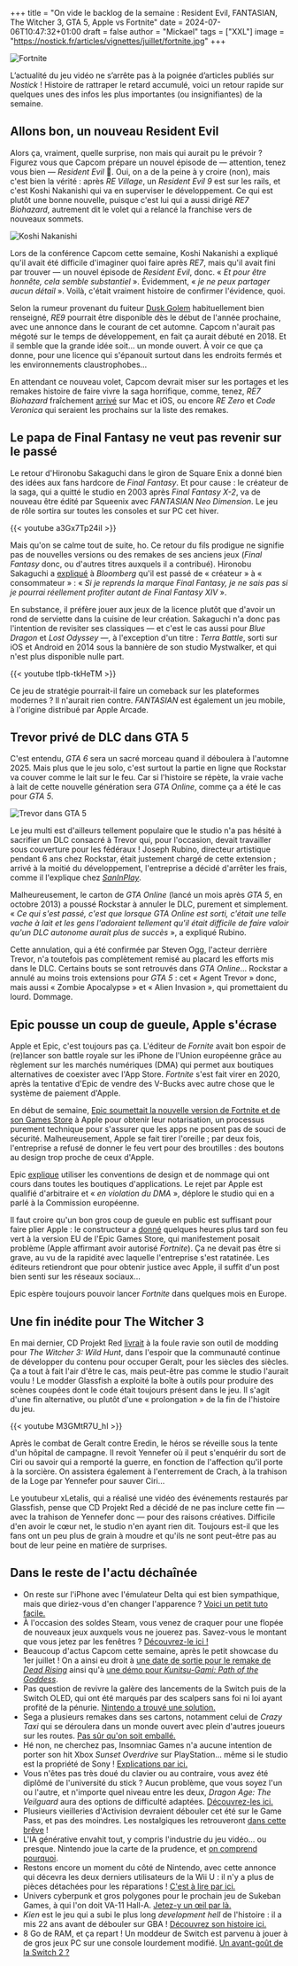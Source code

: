 +++
title = "On vide le backlog de la semaine : Resident Evil, FANTASIAN, The Witcher 3, GTA 5, Apple vs Fortnite"
date = 2024-07-06T10:47:32+01:00
draft = false
author = "Mickael"
tags = ["XXL"]
image = "https://nostick.fr/articles/vignettes/juillet/fortnite.jpg"
+++

![Fortnite](fortnite.jpg "La journée portes ouvertes du club de paintball a un peu dégénéré.") 

L’actualité du jeu vidéo ne s’arrête pas à la poignée d’articles publiés sur *Nostick* ! Histoire de rattraper le retard accumulé, voici un retour rapide sur quelques unes des infos les plus importantes (ou insignifiantes) de la semaine.

## Allons bon, un nouveau Resident Evil

Alors ça, vraiment, quelle surprise, non mais qui aurait pu le prévoir ? Figurez vous que Capcom prépare un nouvel épisode de — attention, tenez vous bien — *Resident Evil* 🤯. Oui, on a de la peine à y croire (non), mais c'est bien la vérité : après *RE Village*, un *Resident Evil 9* est sur les rails, et c'est Koshi Nakanishi qui va en superviser le développement. Ce qui est plutôt une bonne nouvelle, puisque c'est lui qui a aussi dirigé *RE7 Biohazard*, autrement dit le volet qui a relancé la franchise vers de nouveaux sommets.

![Koshi Nakanishi](resident-evil-9.jpg "C'est Koshi Nakanishi qui l'a dit.") 

Lors de la conférence Capcom cette semaine, Koshi Nakanishi a expliqué qu'il avait été difficile d'imaginer quoi faire après *RE7*, mais qu'il avait fini par trouver — un nouvel épisode de *Resident Evil*, donc. « *Et pour être honnête, cela semble substantiel* ». Évidemment, « *je ne peux partager aucun détail* ». Voilà, c'était vraiment histoire de confirmer l'évidence, quoi.

Selon la rumeur provenant du fuiteur [Dusk Golem](https://x.com/AestheticGamer1/status/1786276564080144817) habituellement bien renseigné, *RE9* pourrait être disponible dès le début de l'année prochaine, avec une annonce dans le courant de cet automne. Capcom n'aurait pas mégoté sur le temps de développement, en fait ça aurait débuté en 2018. Et il semble que la grande idée soit… un monde ouvert. À voir ce que ça donne, pour une licence qui s'épanouit surtout dans les endroits fermés et les environnements claustrophobes…

En attendant ce nouveau volet, Capcom devrait miser sur les portages et les remakes histoire de faire vivre la saga horrifique, comme, tenez, *RE7 Biohazard* fraîchement [arrivé](https://www.igen.fr/app-store/2024/07/resident-evil-7-est-desormais-disponible-sympa-sur-mac-du-mieux-sur-iphone-15-pro-144533) sur Mac et iOS, ou encore *RE Zero* et *Code Veronica* qui seraient les prochains sur la liste des remakes.

## Le papa de Final Fantasy ne veut pas revenir sur le passé

Le retour d'Hironobu Sakaguchi dans le giron de Square Enix a donné bien des idées aux fans hardcore de *Final Fantasy*. Et pour cause : le créateur de la saga, qui a quitté le studio en 2003 après *Final Fantasy X-2*, va de nouveau être édité par Squeenix avec *FANTASIAN Neo Dimension*. Le jeu de rôle sortira sur toutes les consoles et sur PC cet hiver.

{{< youtube a3Gx7Tp24iI >}} 

Mais qu'on se calme tout de suite, ho. Ce retour du fils prodigue ne signifie pas de nouvelles versions ou des remakes de ses anciens jeux (*Final Fantasy* donc, ou d'autres titres auxquels il a contribué). Hironobu Sakaguchi a [expliqué](https://www.bloomberg.com/news/newsletters/2024-07-03/-final-fantasy-creator-hironobu-sakaguchi-reunites-with-square-enix?srnd=technology-vp) à *Bloomberg* qu'il est passé de « créateur » à « consommateur » : « *Si je reprends la marque Final Fantasy, je ne sais pas si je pourrai réellement profiter autant de Final Fantasy XIV* ».

En substance, il préfère jouer aux jeux de la licence plutôt que d'avoir un rond de serviette dans la cuisine de leur création. Sakaguchi n'a donc pas l'intention de revisiter ses classiques — et c'est le cas aussi pour *Blue Dragon* et *Lost Odyssey* —, à l'exception d'un titre : *Terra Battle*, sorti sur iOS et Android en 2014 sous la bannière de son studio Mystwalker, et qui n'est plus disponible nulle part. 

{{< youtube tIpb-tkHeTM >}} 

Ce jeu de stratégie pourrait-il faire un comeback sur les plateformes modernes ? Il n'aurait rien contre. *FANTASIAN* est également un jeu mobile, à l'origine distribué par Apple Arcade.

## Trevor privé de DLC dans GTA 5

C'est entendu, *GTA 6* sera un sacré morceau quand il déboulera à l'automne 2025. Mais plus que le jeu solo, c'est surtout la partie en ligne que Rockstar va couver comme le lait sur le feu. Car si l'histoire se répète, la vraie vache à lait de cette nouvelle génération sera *GTA Online*, comme ça a été le cas pour *GTA 5*.

![Trevor dans GTA 5](trevor-gta-5.jpg "Pas de bol Trevor.") 

Le jeu multi est d'ailleurs tellement populaire que le studio n'a pas hésité à sacrifier un DLC consacré à Trevor qui, pour l'occasion, devait travailler sous couverture pour les fédéraux ! Joseph Rubino, directeur artistique pendant 6 ans chez Rockstar, était justement chargé de cette extension ; arrivé à la moitié du développement, l'entreprise a décidé d'arrêter les frais, comme il l'explique chez *[SanInPlay](https://www.youtube.com/watch?v=Uikfph7oQoE)*.

Malheureusement, le carton de *GTA Online* (lancé un mois après *GTA 5*, en octobre 2013) a poussé Rockstar à annuler le DLC, purement et simplement. « *Ce qui s'est passé, c'est que lorsque GTA Online est sorti, c'était une telle vache à lait et les gens l'adoraient tellement qu'il était difficile de faire valoir qu'un DLC autonome aurait plus de succès* », a expliqué Rubino.

Cette annulation, qui a été confirmée par Steven Ogg, l'acteur derrière Trevor, n'a toutefois pas complètement remisé au placard les efforts mis dans le DLC. Certains bouts se sont retrouvés dans *GTA Online*… Rockstar a annulé au moins trois extensions pour *GTA 5* : cet « Agent Trevor » donc, mais aussi « Zombie Apocalypse » et « Alien Invasion », qui promettaient du lourd. Dommage.

## Epic pousse un coup de gueule, Apple s'écrase

Apple et Epic, c'est toujours pas ça. L'éditeur de *Fornite* avait bon espoir de (re)lancer son battle royale sur les iPhone de l'Union européenne grâce au règlement sur les marchés numériques (DMA) qui permet aux boutiques alternatives de coexister avec l'App Store. *Fortnite* s'est fait virer en 2020, après la tentative d'Epic de vendre des V-Bucks avec autre chose que le système de paiement d'Apple.

En début de semaine, [Epic soumettait la nouvelle version de Fortnite et de son Games Store](https://nostick.fr/articles/2024/juillet/0107-fortnite-epic-games-store-europe/) à Apple pour obtenir leur notarisation, un processus purement technique pour s'assurer que les apps ne posent pas de souci de sécurité. Malheureusement, Apple se fait tirer l'oreille ; par deux fois, l'entreprise a refusé de donner le feu vert pour des broutilles : des boutons au design trop proche de ceux d'Apple.

Epic [explique](https://x.com/EpicNewsroom/status/1809179985682325649) utiliser les conventions de design et de nommage qui ont cours dans toutes les boutiques d'applications. Le rejet par Apple est qualifié d'arbitraire et « *en violation du DMA* », déplore le studio qui en a parlé à la Commission européenne. 

Il faut croire qu'un bon gros coup de gueule en public est suffisant pour faire plier Apple : le constructeur a [donné](https://www.reuters.com/technology/epic-games-says-apple-stalling-launch-its-game-store-europe-2024-07-05/) quelques heures plus tard son feu vert à la version EU de l'Epic Games Store, qui manifestement posait problème (Apple affirmant avoir autorisé *Fortnite*). Ça ne devait pas être si grave, au vu de la rapidité avec laquelle l'entreprise s'est ratatinée. Les éditeurs retiendront que pour obtenir justice avec Apple, il suffit d'un post bien senti sur les réseaux sociaux…

Epic espère toujours pouvoir lancer *Fortnite* dans quelques mois en Europe.

## Une fin inédite pour The Witcher 3

En mai dernier, CD Projekt Red [livrait](https://x.com/witchergame/status/1787802994773233878) à la foule ravie son outil de modding pour *The Witcher 3: Wild Hunt*, dans l'espoir que la communauté continue de développer du contenu pour occuper Geralt, pour les siècles des siècles. Ça a tout à fait l'air d'être le cas, mais peut-être pas comme le studio l'aurait voulu ! Le modder Glassfish a exploité la boîte à outils pour produire des scènes coupées dont le code était toujours présent dans le jeu. Il s'agit d'une fin alternative, ou plutôt d'une « prolongation » de la fin de l'histoire du jeu.

{{< youtube M3GMtR7U_hI >}} 

Après le combat de Geralt contre Eredin, le héros se réveille sous la tente d'un hôpital de campagne. Il revoit Yennefer où il peut s'enquérir du sort de Ciri ou savoir qui a remporté la guerre, en fonction de l'affection qu'il porte à la sorcière. On assistera également à l'enterrement de Crach, à la trahison de la Loge par Yennefer pour sauver Ciri… 

Le youtubeur xLetalis, qui a réalisé une vidéo des événements restaurés par Glassfish, pense que CD Projekt Red a décidé de ne pas inclure cette fin — avec la trahison de Yennefer donc — pour des raisons créatives. Difficile d'en avoir le cœur net, le studio n'en ayant rien dit. Toujours est-il que les fans ont un peu plus de grain à moudre et qu'ils ne sont peut-être pas au bout de leur peine en matière de surprises.

## Dans le reste de l'actu déchaînée

- On reste sur l'iPhone avec l'émulateur Delta qui est bien sympathique, mais que diriez-vous d'en changer l'apparence ? [Voici un petit tuto facile.](https://nostick.fr/articles/2024/juillet/0107-tuto-installer-un-skin-sur-delta/)
- À l'occasion des soldes Steam, vous venez de craquer pour une flopée de nouveaux jeux auxquels vous ne jouerez pas. Savez-vous le montant que vous jetez par les fenêtres ? [Découvrez-le ici !](https://nostick.fr/articles/2024/juillet/0107-jeux-steam-backlog-milliards/)
- Beaucoup d'actus Capcom cette semaine, après le petit showcase du 1er juillet ! On a ainsi eu droit à [une date de sortie pour le remake de *Dead Rising*](https://nostick.fr/articles/2024/juillet/0107-deluxe-remaster-dead-rising-rentree/) ainsi qu'à [une démo pour *Kunitsu-Gami: Path of the Goddess*](https://nostick.fr/articles/2024/juillet/0107-kunitsu-gami-path-of-the-goddess-demo-capcom/).
- Pas question de revivre la galère des lancements de la Switch puis de la Switch OLED, qui ont été marqués par des scalpers sans foi ni loi ayant profité de la pénurie. [Nintendo a trouvé une solution.](https://nostick.fr/articles/2024/juillet/0207-nintendo-switch-2-scalpers/)
- Sega a plusieurs remakes dans ses cartons, notamment celui de *Crazy Taxi* qui se déroulera dans un monde ouvert avec plein d'autres joueurs sur les routes. [Pas sûr qu'on soit emballé.](https://nostick.fr/articles/2024/juillet/0207-crazy-taxi-multijoueur-sega/)
- Hé non, ne cherchez pas, Insomniac Games n'a aucune intention de porter son hit Xbox *Sunset Overdrive* sur PlayStation… même si le studio est la propriété de Sony ! [Explications par ici.](https://nostick.fr/articles/2024/juillet/0207-sunset-overdrive-naarrivera-pas-de-sitot-sur-playstation/)
- Vous n'êtes pas très doué du clavier ou au contraire, vous avez été diplômé de l'université du stick ? Aucun problème, que vous soyez l'un ou l'autre, et n'importe quel niveau entre les deux, *Dragon Age: The Veilguard* aura des options de difficulté adaptées. [Découvrez-les ici.](https://nostick.fr/articles/2024/juillet/0307-dragon-age-the-veilguard-joueur-niveau-difficulte/)
- Plusieurs vieilleries d'Activision devraient débouler cet été sur le Game Pass, et pas des moindres. Les nostalgiques les retrouveront [dans cette brêve](https://nostick.fr/articles/2024/juillet/0307-crash-bandicoot-spyro-tony-hawk-game-pass/) !
- L'IA générative envahit tout, y compris l'industrie du jeu vidéo… ou presque. Nintendo joue la carte de la prudence, et [on comprend pourquoi](https://nostick.fr/articles/2024/juillet/0407-nintendo-ia-generative-developpement-jeux/).
- Restons encore un moment du côté de Nintendo, avec cette annonce qui décevra les deux derniers utilisateurs de la Wii U : il n'y a plus de pièces détachées pour les réparations ! [C'est à lire par ici.](https://nostick.fr/articles/2024/juillet/0406-derniers-clous-cercueil-wii-u/)
- Univers cyberpunk et gros polygones pour le prochain jeu de Sukeban Games, à qui l'on doit VA-11 Hall-A. [Jetez-y un œil par là.](https://nostick.fr/articles/2024/juillet/0407-createur-de-va11-halla-reviendra-bientot-parasite-eve/)
- *Kien* est le jeu qui a subi le plus long *development hell* de l'histoire : il a mis 22 ans avant de débouler sur GBA ! [Découvrez son histoire ici.](https://nostick.fr/articles/2024/juillet/0507-kien-gba/)
- 8 Go de RAM, et ça repart ! Un moddeur de Switch est parvenu à jouer à de gros jeux PC sur une console lourdement modifié. [Un avant-goût de la Switch 2 ?](https://nostick.fr/articles/2024/juillet/0507-switch-pro-jeux-pc/)